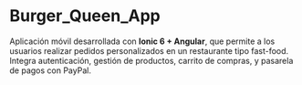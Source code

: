 # Burger_Queen_App
Aplicación móvil desarrollada con **Ionic 6 + Angular**, que permite a los usuarios realizar pedidos personalizados en un restaurante tipo fast-food. Integra autenticación, gestión de productos, carrito de compras, y pasarela de pagos con PayPal.
